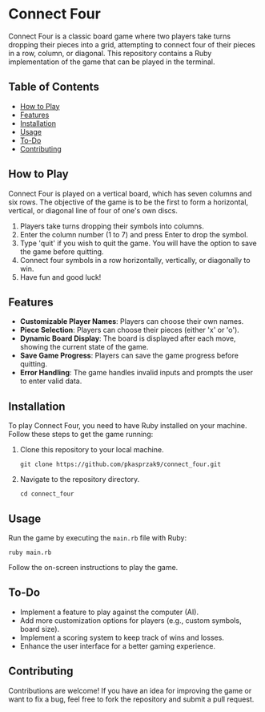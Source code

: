 # Connect Four

Connect Four is a classic board game where two players take turns dropping their pieces into a grid, attempting to connect four of their pieces in a row, column, or diagonal. This repository contains a Ruby implementation of the game that can be played in the terminal.

## Table of Contents

- [How to Play](#how-to-play)
- [Features](#features)
- [Installation](#installation)
- [Usage](#usage)
- [To-Do](#to-do)
- [Contributing](#contributing)

## How to Play

Connect Four is played on a vertical board, which has seven columns and six rows. The objective of the game is to be the first to form a horizontal, vertical, or diagonal line of four of one's own discs.

1. Players take turns dropping their symbols into columns.
2. Enter the column number (1 to 7) and press Enter to drop the symbol.
3. Type 'quit' if you wish to quit the game. You will have the option to save the game before quitting.
4. Connect four symbols in a row horizontally, vertically, or diagonally to win.
5. Have fun and good luck!

## Features

- **Customizable Player Names**: Players can choose their own names.
- **Piece Selection**: Players can choose their pieces (either 'x' or 'o').
- **Dynamic Board Display**: The board is displayed after each move, showing the current state of the game.
- **Save Game Progress**: Players can save the game progress before quitting.
- **Error Handling**: The game handles invalid inputs and prompts the user to enter valid data.

## Installation

To play Connect Four, you need to have Ruby installed on your machine. Follow these steps to get the game running:

1. Clone this repository to your local machine.
   ```
   git clone https://github.com/pkasprzak9/connect_four.git
   ```
2. Navigate to the repository directory.
   ```
   cd connect_four
   ```

## Usage

Run the game by executing the `main.rb` file with Ruby:

```
ruby main.rb
```

Follow the on-screen instructions to play the game.

## To-Do

- Implement a feature to play against the computer (AI).
- Add more customization options for players (e.g., custom symbols, board size).
- Implement a scoring system to keep track of wins and losses.
- Enhance the user interface for a better gaming experience.

## Contributing

Contributions are welcome! If you have an idea for improving the game or want to fix a bug, feel free to fork the repository and submit a pull request.

